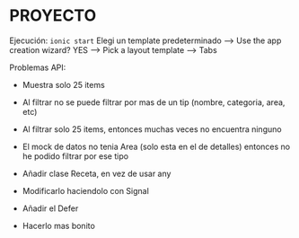 # PROYECTO

Ejecución: `ionic start`
Elegi un template predeterminado --> Use the app creation wizard? YES -->  Pick a layout template --> Tabs

Problemas API:
- Muestra solo 25 items
- Al filtrar no se puede filtrar por mas de un tip (nombre, categoria, area, etc)
- Al filtrar solo 25 items, entonces muchas veces no encuentra ninguno
- El mock de datos no tenia Area (solo esta en el de detalles) entonces no he podido filtrar por ese tipo

- Añadir clase Receta, en vez de usar any
- Modificarlo haciendolo con Signal
- Añadir el Defer
- Hacerlo mas bonito
